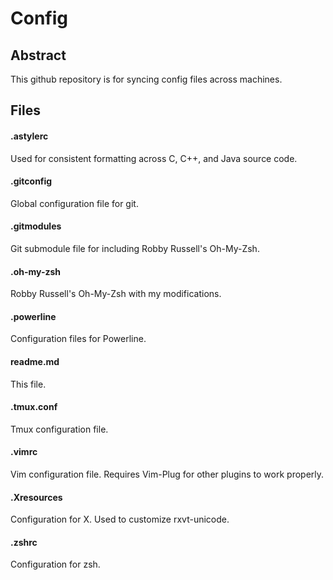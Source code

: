 # Config

## Abstract
This github repository is for syncing config files across machines.

## Files

#### .astylerc
Used for consistent formatting across C, C++, and Java source code.

#### .gitconfig
Global configuration file for git.

#### .gitmodules
Git submodule file for including Robby Russell's Oh-My-Zsh.

#### .oh-my-zsh
Robby Russell's Oh-My-Zsh with my modifications.

#### .powerline
Configuration files for Powerline.

#### readme.md
This file.

#### .tmux.conf
Tmux configuration file. 

#### .vimrc
Vim configuration file. Requires Vim-Plug for other plugins to work properly.

#### .Xresources
Configuration for X. Used to customize rxvt-unicode.

#### .zshrc
Configuration for zsh.
